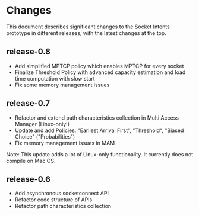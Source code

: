 Changes
=======

This document describes significant changes to the Socket Intents prototype in different releases, with the latest changes at the top.

release-0.8
-----------

* Add simplified MPTCP policy which enables MPTCP for every socket
* Finalize Threshold Policy with advanced capacity estimation and load time computation with slow start
* Fix some memory management issues

release-0.7
-----------

* Refactor and extend path characteristics collection in Multi Access Manager (Linux-only!)
* Update and add Policies: "Earliest Arrival First", "Threshold", "Biased Choice" ("Probabilities")
* Fix memory management issues in MAM

Note: This update adds a lot of Linux-only functionality. It currently does not compile on Mac OS.


release-0.6
-----------

* Add asynchronous socketconnect API
* Refactor code structure of APIs
* Refactor path characteristics collection
